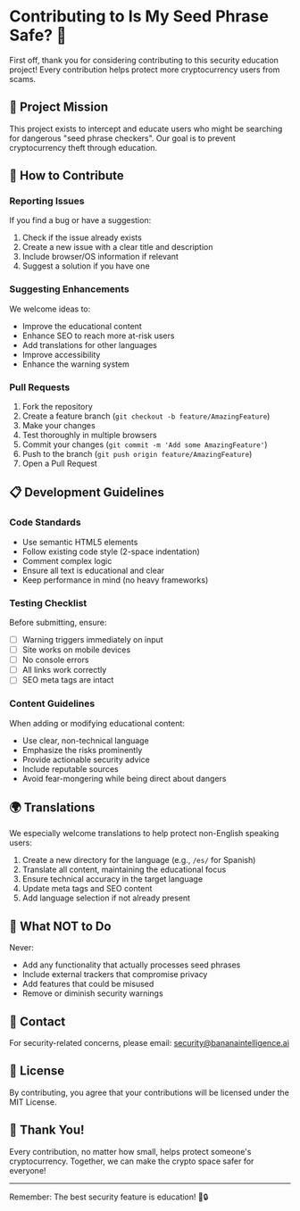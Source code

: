 # Contributing to Is My Seed Phrase Safe? 🍌

First off, thank you for considering contributing to this security education project! Every contribution helps protect more cryptocurrency users from scams.

## 🎯 Project Mission

This project exists to intercept and educate users who might be searching for dangerous "seed phrase checkers". Our goal is to prevent cryptocurrency theft through education.

## 🤝 How to Contribute

### Reporting Issues

If you find a bug or have a suggestion:

1. Check if the issue already exists
2. Create a new issue with a clear title and description
3. Include browser/OS information if relevant
4. Suggest a solution if you have one

### Suggesting Enhancements

We welcome ideas to:
- Improve the educational content
- Enhance SEO to reach more at-risk users
- Add translations for other languages
- Improve accessibility
- Enhance the warning system

### Pull Requests

1. Fork the repository
2. Create a feature branch (`git checkout -b feature/AmazingFeature`)
3. Make your changes
4. Test thoroughly in multiple browsers
5. Commit your changes (`git commit -m 'Add some AmazingFeature'`)
6. Push to the branch (`git push origin feature/AmazingFeature`)
7. Open a Pull Request

## 📋 Development Guidelines

### Code Standards

- Use semantic HTML5 elements
- Follow existing code style (2-space indentation)
- Comment complex logic
- Ensure all text is educational and clear
- Keep performance in mind (no heavy frameworks)

### Testing Checklist

Before submitting, ensure:
- [ ] Warning triggers immediately on input
- [ ] Site works on mobile devices
- [ ] No console errors
- [ ] All links work correctly
- [ ] SEO meta tags are intact

### Content Guidelines

When adding or modifying educational content:
- Use clear, non-technical language
- Emphasize the risks prominently
- Provide actionable security advice
- Include reputable sources
- Avoid fear-mongering while being direct about dangers

## 🌍 Translations

We especially welcome translations to help protect non-English speaking users:

1. Create a new directory for the language (e.g., `/es/` for Spanish)
2. Translate all content, maintaining the educational focus
3. Ensure technical accuracy in the target language
4. Update meta tags and SEO content
5. Add language selection if not already present

## 🚫 What NOT to Do

Never:
- Add any functionality that actually processes seed phrases
- Include external trackers that compromise privacy
- Add features that could be misused
- Remove or diminish security warnings

## 📧 Contact

For security-related concerns, please email: security@bananaintelligence.ai

## 📜 License

By contributing, you agree that your contributions will be licensed under the MIT License.

## 🙏 Thank You!

Every contribution, no matter how small, helps protect someone's cryptocurrency. Together, we can make the crypto space safer for everyone!

---

Remember: The best security feature is education! 🍌🔒
